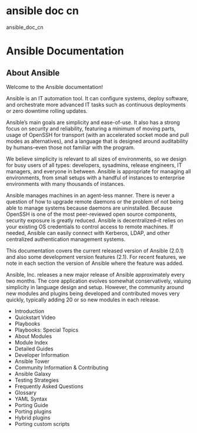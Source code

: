 # ansible doc cn

ansible_doc_cn
# Ansible Documentation

## About Ansible

Welcome to the Ansible documentation!

Ansible is an IT automation tool. It can configure systems, deploy software, and orchestrate more advanced IT tasks such as continuous deployments or zero downtime rolling updates.

Ansible’s main goals are simplicity and ease-of-use. It also has a strong focus on security and reliability, featuring a minimum of moving parts, usage of OpenSSH for transport (with an accelerated socket mode and pull modes as alternatives), and a language that is designed around auditability by humans–even those not familiar with the program.

We believe simplicity is relevant to all sizes of environments, so we design for busy users of all types: developers, sysadmins, release engineers, IT managers, and everyone in between. Ansible is appropriate for managing all environments, from small setups with a handful of instances to enterprise environments with many thousands of instances.

Ansible manages machines in an agent-less manner. There is never a question of how to upgrade remote daemons or the problem of not being able to manage systems because daemons are uninstalled. Because OpenSSH is one of the most peer-reviewed open source components, security exposure is greatly reduced. Ansible is decentralized–it relies on your existing OS credentials to control access to remote machines. If needed, Ansible can easily connect with Kerberos, LDAP, and other centralized authentication management systems.

This documentation covers the current released version of Ansible (2.0.1) and also some development version features (2.1). For recent features, we note in each section the version of Ansible where the feature was added.

Ansible, Inc. releases a new major release of Ansible approximately every two months. The core application evolves somewhat conservatively, valuing simplicity in language design and setup. However, the community around new modules and plugins being developed and contributed moves very quickly, typically adding 20 or so new modules in each release.

- Introduction
- Quickstart Video
- Playbooks
- Playbooks: Special Topics
- About Modules
- Module Index
- Detailed Guides
- Developer Information
- Ansible Tower
- Community Information & Contributing
- Ansible Galaxy
- Testing Strategies
- Frequently Asked Questions
- Glossary
- YAML Syntax
- Porting Guide
- Porting plugins
- Hybrid plugins
- Porting custom scripts

